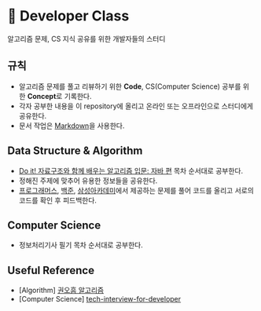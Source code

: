 # 📖 Developer Class
알고리즘 문제, CS 지식 공유를 위한 개발자들의 스터디

## 규칙
- 알고리즘 문제를 풀고 리뷰하기 위한 **Code**, CS(Computer Science) 공부를 위한 **Concept**로 기록한다.
- 각자 공부한 내용을 이 repository에 올리고 온라인 또는 오프라인으로 스터디에게 공유한다.
- 문서 작업은 [Markdown](https://gist.github.com/ihoneymon/652be052a0727ad59601)을 사용한다.

## Data Structure & Algorithm
- [Do it! 자료구조와 함께 배우는 알고리즘 입문: 자바 편](https://www.aladin.co.kr/shop/wproduct.aspx?ItemId=143301556) 목차 순서대로 공부한다.
- 정해진 주제에 맞추어 유용한 정보들을 공유한다.
- [프로그래머스](https://programmers.co.kr/), [백준](https://www.acmicpc.net/), [삼성아카데미](https://swexpertacademy.com/main/main.do)에서 제공하는 문제를 풀어 코드를 올리고 서로의 코드를 확인 후 피드백한다.

## Computer Science
- 정보처리기사 필기 목차 순서대로 공부한다.

## Useful Reference
- [Algorithm] [권오흠 알고리즘](https://www.inflearn.com/course/%EC%95%8C%EA%B3%A0%EB%A6%AC%EC%A6%98-%EA%B0%95%EC%A2%8C#curriculum)
- [Computer Science] [tech-interview-for-developer](https://github.com/gyoogle/tech-interview-for-developer)

